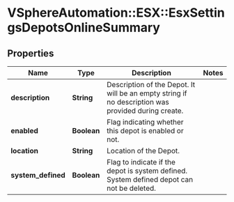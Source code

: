 # VSphereAutomation::ESX::EsxSettingsDepotsOnlineSummary

## Properties
Name | Type | Description | Notes
------------ | ------------- | ------------- | -------------
**description** | **String** | Description of the Depot. It will be an empty string if no description was provided during create. | 
**enabled** | **Boolean** | Flag indicating whether this depot is enabled or not. | 
**location** | **String** | Location of the Depot. | 
**system_defined** | **Boolean** | Flag to indicate if the  depot is system defined. System defined depot can not be deleted. | 



